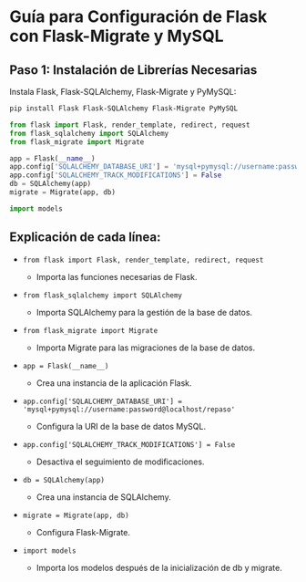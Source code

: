 # Guía para Configuración de Flask con Flask-Migrate y MySQL

## Paso 1: Instalación de Librerías Necesarias

Instala Flask, Flask-SQLAlchemy, Flask-Migrate y PyMySQL:

```bash
pip install Flask Flask-SQLAlchemy Flask-Migrate PyMySQL
```
```python
from flask import Flask, render_template, redirect, request
from flask_sqlalchemy import SQLAlchemy
from flask_migrate import Migrate

app = Flask(__name__)
app.config['SQLALCHEMY_DATABASE_URI'] = 'mysql+pymysql://username:password@localhost/dataBase'
app.config['SQLALCHEMY_TRACK_MODIFICATIONS'] = False
db = SQLAlchemy(app)
migrate = Migrate(app, db)

import models
```

## Explicación de cada línea:
- ```from flask import Flask, render_template, redirect, request```
    - Importa las funciones necesarias de Flask.

- ```from flask_sqlalchemy import SQLAlchemy```
    - Importa SQLAlchemy para la gestión de la base de datos.
- ```from flask_migrate import Migrate```
    - Importa Migrate para las migraciones de la base de datos.
- ```app = Flask(__name__)```
    - Crea una instancia de la aplicación Flask.
- ```app.config['SQLALCHEMY_DATABASE_URI'] = 'mysql+pymysql://username:password@localhost/repaso'```
    - Configura la URI de la base de datos MySQL.
- ```app.config['SQLALCHEMY_TRACK_MODIFICATIONS'] = False```  
    - Desactiva el seguimiento de modificaciones.
- ```db = SQLAlchemy(app)```
    - Crea una instancia de SQLAlchemy.
- ```migrate = Migrate(app, db)```
    - Configura Flask-Migrate.
- ```import models```
    - Importa los modelos después de la inicialización de db y migrate.